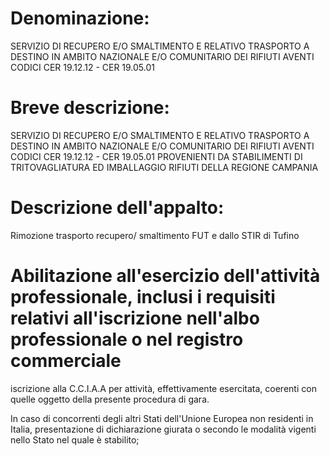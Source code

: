 # Denominazione:
SERVIZIO DI RECUPERO E/O SMALTIMENTO E RELATIVO TRASPORTO A DESTINO IN AMBITO NAZIONALE E/O COMUNITARIO DEI RIFIUTI AVENTI CODICI CER 19.12.12 - CER 19.05.01

# Breve descrizione:
SERVIZIO DI RECUPERO E/O SMALTIMENTO E RELATIVO TRASPORTO A DESTINO IN AMBITO NAZIONALE E/O COMUNITARIO DEI RIFIUTI AVENTI CODICI CER 19.12.12 - CER 19.05.01 PROVENIENTI DA STABILIMENTI DI TRITOVAGLIATURA ED IMBALLAGGIO RIFIUTI DELLA REGIONE CAMPANIA

# Descrizione dell'appalto:
Rimozione trasporto recupero/ smaltimento FUT e dallo STIR di Tufino

# Abilitazione all'esercizio dell'attività professionale, inclusi i requisiti relativi all'iscrizione nell'albo professionale o nel registro commerciale
iscrizione alla C.C.I.A.A per attività, effettivamente esercitata, coerenti con quelle oggetto della presente procedura di gara. 

In caso di concorrenti degli altri Stati dell'Unione Europea non residenti in Italia, presentazione di dichiarazione giurata o secondo le modalità vigenti nello Stato nel quale è stabilito;